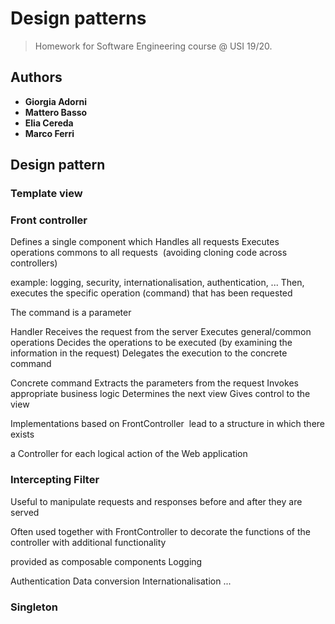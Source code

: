 # Design patterns

> Homework for Software Engineering course @ USI 19/20.

## Authors

* **Giorgia Adorni** 
* **Mattero Basso** 
* **Elia Cereda** 
* **Marco Ferri**

## Design pattern

### Template view



### Front controller

Defines a single component which
 Handles all requests
 Executes operations commons to all requests  (avoiding cloning code across controllers)  

example: logging, security, internationalisation, authentication, ...
 Then, executes the specific operation (command) that has been requested 

The command is a parameter 

Handler
 Receives the request from the server
 Executes general/common operations
 Decides the operations to be executed (by examining the information in the request) Delegates the execution to the concrete command 

Concrete command
 Extracts the parameters from the request Invokes appropriate business logic Determines the next view
 Gives control to the view 



Implementations based on FrontController  lead to a structure in which there exists   

a Controller for each logical action of the Web application 

### Intercepting Filter

Useful to manipulate requests and responses before and after they are served 

Often used together with FrontController
 to decorate the functions of the controller with additional functionality 

provided as composable components Logging 

Authentication Data conversion Internationalisation ... 

### Singleton

